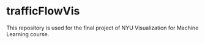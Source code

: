 # trafficFlowVis
This repository is used for the final project of NYU Visualization for Machine Learning course.
